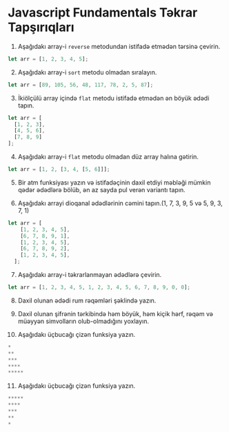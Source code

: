 # Javascript Fundamentals Təkrar Tapşırıqları

1. Aşağıdakı array-i `reverse` metodundan istifadə etmədən tərsinə çevirin.

```javascript
let arr = [1, 2, 3, 4, 5];
```

2. Aşağıdakı array-i `sort` metodu olmadan sıralayın.

```javascript
let arr = [89, 105, 56, 48, 117, 78, 2, 5, 87];
```

3.  İkiölçülü array içində `flat` metodu istifadə etmədən ən böyük ədədi tapın.

```javascript
let arr = [
  [1, 2, 3],
  [4, 5, 6],
  [7, 8, 9]
];
```

4. Aşağıdakı array-i `flat` metodu olmadan düz array halına gətirin.

```javascript
let arr = [1, 2, [3, 4, [5, 6]]];
```

5. Bir atm funksiyası yazın və istifadəçinin daxil etdiyi məbləği mümkin qədər ədədlərə bölüb, ən az sayda pul verən variantı tapın.

6. Aşağıdakı arrayi dioqanal ədədlərinin cəmini tapın.(1, 7, 3, 9, 5 və 5, 9, 3, 7, 1)

```javascript
let arr = [
    [1, 2, 3, 4, 5],
    [6, 7, 8, 9, 1],
    [1, 2, 3, 4, 5],
    [6, 7, 8, 9, 2],
    [1, 2, 3, 4, 5],
  ];
```

7. Aşağıdakı array-i təkrarlanmayan ədədlərə çevirin.

```javascript
let arr = [1, 2, 3, 4, 5, 1, 2, 3, 4, 5, 6, 7, 8, 9, 0, 0];
```

8. Daxil olunan ədədi rum rəqəmləri şəklində yazın.

9. Daxil olunan şifrənin tərkibində həm böyük, həm kiçik hərf, rəqəm və müəyyən simvolların olub-olmadığını yoxlayın.

10. Aşağıdakı üçbucağı çizən funksiya yazın.

```javascript
*
**
***
****
*****
```

11. Aşağıdakı üçbucağı çizən funksiya yazın.

```javascript
*****
****
***
**
*
```
